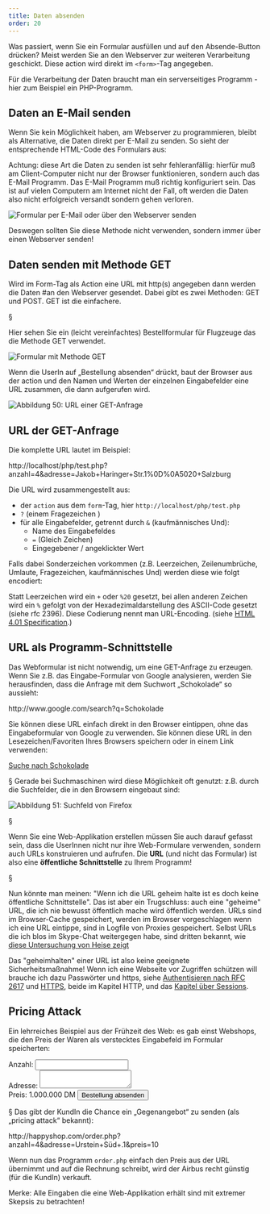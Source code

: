 ```yaml
---
title: Daten absenden
order: 20
---
```


Was passiert, wenn Sie ein Formular ausfüllen und auf den Absende-Button
drücken? Meist werden Sie an den Webserver zur weiteren Verarbeitung geschickt.
Diese action wird direkt im `<form>`-Tag angegeben.

<htmlcode>
<form action="https://users.ct.fh-salzburg.ac.at/~bjelline/pizza/bestellung.php">
</htmlcode>

Für die Verarbeitung der Daten braucht man ein serverseitiges  Programm - hier
zum Beispiel ein PHP-Programm.

Daten an E-Mail senden
-----------------------

Wenn Sie kein Möglichkeit haben, am Webserver zu programmieren, bleibt als
Alternative, die Daten direkt per E-Mail zu senden. So sieht der entsprechende
HTML-Code des Formulars aus:

<htmlcode>
<form action="mailto:ich@priv.at" method="POST" enctype="text/plain">
</htmlcode>

Achtung: diese Art die Daten zu senden ist sehr fehleranfällig: hierfür muß am Client-Computer nicht nur der Browser funktionieren, sondern auch das E-Mail Programm. Das E-Mail Programm muß richtig konfiguriert sein. Das ist auf vielen Computern am Internet nicht der Fall, oft werden die Daten also nicht erfolgreich versandt sondern gehen verloren.


![Formular per E-Mail oder über den Webserver senden](/images/formulare/mail-or-http.png)


Deswegen sollten Sie diese Methode nicht verwenden, sondern immer über einen Webserver senden!


Daten senden mit Methode GET
-----------------------------

Wird im Form-Tag als Action eine URL mit http(s) angegeben dann werden die Daten #an den Webserver gesendet. Dabei gibt es zwei Methoden: GET und POST. GET ist die einfachere.

§

Hier sehen Sie ein (leicht vereinfachtes) Bestellformular für Flugzeuge das die Methode GET verwendet.


![Formular mit Methode GET](/images/formulare/action-get.png)

Wenn die UserIn auf „Bestellung absenden“ drückt, baut der Browser aus der
action und den Namen und Werten der einzelnen Eingabefelder eine URL zusammen,
die dann aufgerufen wird.


![Abbildung 50: URL einer GET-Anfrage](/images/formulare/action-got.png)


## URL der GET-Anfrage

Die komplette URL lautet im Beispiel:

<htmlcode>
http://localhost/php/test.php?anzahl=4&adresse=Jakob+Haringer+Str.1%0D%0A5020+Salzburg
</htmlcode>

Die URL wird zusammengestellt aus:

* der `action` aus dem `form`-Tag, hier `http://localhost/php/test.php`
* `?` (einem Fragezeichen )
* für alle Eingabefelder, getrennt durch `&` (kaufmännisches Und):
    * Name des Eingabefeldes
    * `=` (Gleich Zeichen)
    * Eingegebener / angeklickter Wert

Falls dabei Sonderzeichen vorkommen  (z.B. Leerzeichen, Zeilenumbrüche, Umlaute,
Fragezeichen, kaufmännisches Und) werden diese wie folgt encodiert:

Statt
Leerzeichen wird ein `+` oder `%20` gesetzt, bei allen anderen Zeichen wird ein `%`
gefolgt von der Hexadezimaldarstellung des ASCII-Code gesetzt  (siehe rfc 2396).
Diese Codierung nennt man URL-Encoding. (siehe
[HTML 4.01 Specification](http://www.w3.org/TR/html4/interact/forms.html#h-17.13.4.1).)


URL als Programm-Schnittstelle
-------------------------------

Das Webformular ist nicht notwendig, um eine GET-Anfrage zu erzeugen. Wenn Sie z.B. das Eingabe-Formular von Google analysieren,
werden Sie herausfinden, dass die Anfrage mit dem Suchwort „Schokolade“ so aussieht:

<htmlcode>
http://www.google.com/search?q=Schokolade
</htmlcode>

Sie können diese URL einfach direkt in den Browser eintippen, ohne das Eingabeformular von Google zu verwenden. Sie können diese URL in den Lesezeichen/Favoriten Ihres Browsers speichern oder in einem Link verwenden:

<htmlcode>
<a href="http://www.google.com/search?q=schokolade">Suche nach Schokolade</a>
</htmlcode>

§
Gerade bei Suchmaschinen wird diese Möglichkeit oft genutzt: z.B. durch die Suchfelder, die in den Browsern eingebaut sind:


![Abbildung 51: Suchfeld von Firefox](/images/image237.png)

§

Wenn Sie eine Web-Applikation erstellen müssen Sie auch darauf gefasst sein,
dass die UserInnen nicht nur ihre Web-Formulare verwenden, sondern auch URLs
konstruieren und aufrufen. Die **URL** (und nicht das Formular) ist also eine
**öffentliche Schnittstelle** zu Ihrem Programm!

§


Nun könnte man meinen: "Wenn ich die URL geheim halte ist es doch keine öffentliche Schnittstelle".
Das ist aber ein Trugschluss: auch eine "geheime" URL, die ich nie bewusst öffentlich mache
wird öffentlich werden.  URLs sind im Browser-Cache gespeichert, werden im Browser vorgeschlagen
wenn ich eine URL eintippe, sind in Logfile von Proxies gespeichert.  Selbst URLs die ich blos
im Skype-Chat weitergegen habe, sind dritten bekannt, wie [diese Untersuchung von Heise zeigt](http://www.heise.de/security/meldung/Vorsicht-beim-Skypen-Microsoft-liest-mit-1857620.html)

Das "geheimhalten" einer URL ist also keine geeignete Sicherheitsmaßnahme!
Wenn ich eine Webseite vor Zugriffen schützen will brauche ich dazu Passwörter
und https, siehe [Authentisieren nach RFC 2617](/http/http/#slide-18)
und [HTTPS](/http/http/slide.html#slide-19), beide im Kapitel HTTP, und
das [Kapitel über Sessions](/session/).


## Pricing Attack

Ein lehrreiches Beispiel aus der Frühzeit des Web: es gab einst Webshops, die den Preis der Waren als verstecktes Eingabefeld im Formular speicherten:

<htmlcode caption="Airbus Bestell-Formular">
<form action="order.php" method="GET">
  Anzahl: <input name="anzahl"> <br>
  Adresse: <textarea name="adresse"></textarea><br>
  Preis: 1.000.000 DM
  <input type="hidden" name="preis" value="1000000">
  <input type="submit" value="Bestellung absenden">
</form>
</htmlcode>

§
Das gibt der KundIn die Chance ein „Gegenangebot“ zu senden (als „pricing attack“ bekannt):

<htmlcode>
http://happyshop.com/order.php?anzahl=4&adresse=Urstein+Süd+.1&preis=10
</htmlcode>

Wenn nun das Programm `order.php` einfach den Preis aus der URL übernimmt und
auf die Rechnung schreibt, wird der Airbus recht günstig (für die KundIn)
verkauft.

Merke: Alle Eingaben die eine Web-Applikation erhält sind mit extremer Skepsis zu betrachten!


